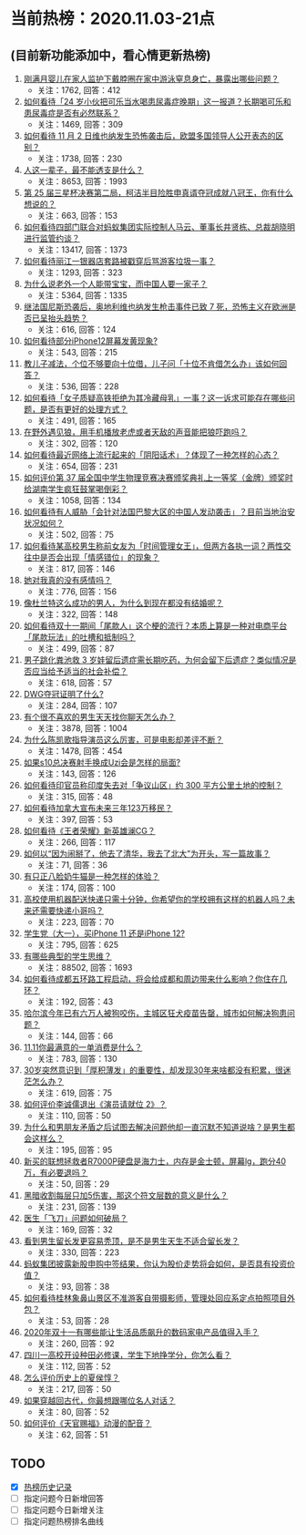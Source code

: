 # 当前热榜：2020.11.03-21点
## (目前新功能添加中，看心情更新热榜)
1. [刚满月婴儿在家人监护下戴脖圈在家中游泳窒息身亡，暴露出哪些问题？](https://www.zhihu.com/question/428581003)
    * 关注：1762, 回答：412
2. [如何看待「24 岁小伙把可乐当水喝患尿毒症晚期」这一报道？长期喝可乐和患尿毒症是否有必然联系？](https://www.zhihu.com/question/428567275)
    * 关注：1469, 回答：309
3. [如何看待 11 月 2 日维也纳发生恐怖袭击后，欧盟多国领导人公开表态的区别？](https://www.zhihu.com/question/428566213)
    * 关注：1738, 回答：230
4. [人这一辈子，最不能透支是什么？](https://www.zhihu.com/question/422796779)
    * 关注：8653, 回答：1993
5. [第 25 届三星杯决赛第二局，柯洁半目险胜申真谞夺冠成就八冠王，你有什么想说的？](https://www.zhihu.com/question/428609905)
    * 关注：663, 回答：153
6. [如何看待四部门联合对蚂蚁集团实际控制人马云、董事长井贤栋、总裁胡晓明进行监管约谈？](https://www.zhihu.com/question/428515455)
    * 关注：13417, 回答：1373
7. [如何看待丽江一银器店套路被戳穿后骂游客垃圾一事？](https://www.zhihu.com/question/428372700)
    * 关注：1293, 回答：323
8. [为什么说老外一个人能带宝宝，而中国人要一家子？](https://www.zhihu.com/question/318272621)
    * 关注：5364, 回答：1335
9. [继法国尼斯恐袭后，奥地利维也纳发生枪击事件已致 7 死，恐怖主义在欧洲是否已呈抬头趋势？](https://www.zhihu.com/question/428561395)
    * 关注：616, 回答：124
10. [如何看待部分iPhone12屏幕发黄现象?](https://www.zhihu.com/question/426977499)
    * 关注：543, 回答：215
11. [教儿子减法，个位不够要向十位借，儿子问「十位不肯借怎么办」该如何回答？](https://www.zhihu.com/question/428404505)
    * 关注：536, 回答：228
12. [如何看待「女子质疑高铁拒绝为其冷藏母乳」一事？这一诉求可能存在哪些问题，是否有更好的处理方式？](https://www.zhihu.com/question/428496672)
    * 关注：491, 回答：165
13. [在野外遇见狼，用手机播放老虎或者天敌的声音能把狼吓跑吗？](https://www.zhihu.com/question/428333998)
    * 关注：302, 回答：120
14. [如何看待最近网络上流行起来的「阴阳话术」？体现了一种怎样的心态？](https://www.zhihu.com/question/428577231)
    * 关注：654, 回答：231
15. [如何评价第 37 届全国中学生物理竞赛决赛颁奖典礼上一等奖（金牌）颁奖时给湖南学生疯狂鼓掌喝倒彩？](https://www.zhihu.com/question/427791474)
    * 关注：1058, 回答：134
16. [如何看待有人威胁「会针对法国巴黎大区的中国人发动袭击」？目前当地治安状况如何？](https://www.zhihu.com/question/428491327)
    * 关注：502, 回答：75
17. [如何看待某高校男生称前女友为「时间管理女王」，但两方各执一词？两性交往中是否会出现「情感错位」的现象？](https://www.zhihu.com/question/428332277)
    * 关注：817, 回答：146
18. [她对我真的没有感情吗？](https://www.zhihu.com/question/421443792)
    * 关注：776, 回答：156
19. [像杜兰特这么成功的男人，为什么到现在都没有结婚呢？](https://www.zhihu.com/question/360457966)
    * 关注：322, 回答：148
20. [如何看待双十一期间「尾款人」这个梗的流行？本质上算是一种对电商平台「尾款玩法」的吐槽和抵制吗？](https://www.zhihu.com/question/428466562)
    * 关注：499, 回答：87
21. [男子跳化粪池救 3 岁娃留后遗症需长期吃药，为何会留下后遗症？类似情况是否应当给予适当的社会补偿？](https://www.zhihu.com/question/428566872)
    * 关注：618, 回答：57
22. [DWG夺冠证明了什么?](https://www.zhihu.com/question/428267932)
    * 关注：284, 回答：107
23. [有个很不喜欢的男生天天找你聊天怎么办？](https://www.zhihu.com/question/407374486)
    * 关注：3878, 回答：1004
24. [为什么陈凯歌指导演员这么厉害，可是电影却差评不断？](https://www.zhihu.com/question/351713374)
    * 关注：1478, 回答：454
25. [如果s10总决赛射手换成Uzi会是怎样的局面?](https://www.zhihu.com/question/428242649)
    * 关注：143, 回答：126
26. [如何看待印官员称印度失去对「争议山区」约 300 平方公里土地的控制？](https://www.zhihu.com/question/428529293)
    * 关注：315, 回答：48
27. [如何看待加拿大宣布未来三年123万移民？](https://www.zhihu.com/question/428235553)
    * 关注：397, 回答：53
28. [如何看待《王者荣耀》新英雄澜CG？](https://www.zhihu.com/question/428347844)
    * 关注：266, 回答：117
29. [如何以“因为闹掰了，他去了清华，我去了北大”为开头，写一篇故事？](https://www.zhihu.com/question/428142724)
    * 关注：71, 回答：36
30. [有只正八脸奶牛猫是一种怎样的体验？](https://www.zhihu.com/question/423686868)
    * 关注：174, 回答：100
31. [高校使用机器配送快递只需十分钟，你希望你的学校拥有这样的机器人吗？未来还需要快递小哥吗？](https://www.zhihu.com/question/428439381)
    * 关注：223, 回答：70
32. [学生党（大一），买iPhone 11 还是iPhone 12?](https://www.zhihu.com/question/426070495)
    * 关注：795, 回答：625
33. [有哪些典型的学生思维？](https://www.zhihu.com/question/301464866)
    * 关注：88502, 回答：1693
34. [如何看待成都五环路工程启动，将会给成都和周边带来什么影响？你住在几环？](https://www.zhihu.com/question/428438095)
    * 关注：192, 回答：43
35. [哈尔滨今年已有六万人被狗咬伤，主城区狂犬疫苗告罄，城市如何解决狗患问题？](https://www.zhihu.com/question/428485139)
    * 关注：144, 回答：66
36. [11.11你最满意的一单消费是什么？](https://www.zhihu.com/question/427862320)
    * 关注：783, 回答：130
37. [30岁突然意识到「厚积薄发」的重要性，却发现30年来啥都没有积累，很迷茫怎么办？](https://www.zhihu.com/question/428447571)
    * 关注：619, 回答：75
38. [如何评价李诚儒退出《演员请就位 2》？](https://www.zhihu.com/question/428631901)
    * 关注：110, 回答：50
39. [为什么和男朋友矛盾之后试图去解决问题他却一直沉默不知道说啥？是男生都会这样么？](https://www.zhihu.com/question/427409214)
    * 关注：195, 回答：95
40. [新买的联想拯救者R7000P硬盘是海力士，内存是金士顿，屏幕lg，跑分40万，有必要退吗？](https://www.zhihu.com/question/428505892)
    * 关注：50, 回答：29
41. [黑暗收割每层只加5伤害，那这个符文层数的意义是什么？](https://www.zhihu.com/question/389898844)
    * 关注：231, 回答：139
42. [医生「飞刀」问题如何破局？](https://www.zhihu.com/question/427872126)
    * 关注：169, 回答：32
43. [看到男生留长发更容易秃顶，是不是男生天生不适合留长发？](https://www.zhihu.com/question/321422640)
    * 关注：330, 回答：223
44. [蚂蚁集团披露新股申购中签结果，你认为股价走势将会如何，是否具有投资价值？](https://www.zhihu.com/question/428414391)
    * 关注：93, 回答：38
45. [如何看待桂林象鼻山景区不准游客自带摄影师，管理处回应系定点拍照项目外包？](https://www.zhihu.com/question/428575316)
    * 关注：53, 回答：28
46. [2020年双十一有哪些能让生活品质飙升的数码家电产品值得入手？](https://www.zhihu.com/question/428573085)
    * 关注：260, 回答：92
47. [四川一高校开设种田必修课，学生下地挣学分，你怎么看？](https://www.zhihu.com/question/428594767)
    * 关注：112, 回答：52
48. [怎么评价历史上的夏侯惇？](https://www.zhihu.com/question/294159219)
    * 关注：217, 回答：50
49. [如果穿越回古代，你最想跟哪位名人对话？](https://www.zhihu.com/question/428589136)
    * 关注：80, 回答：52
50. [如何评价《天官赐福》动漫的配音？](https://www.zhihu.com/question/428258877)
    * 关注：62, 回答：51
## TODO
* [x] [热榜历史记录](hot_history/AllHot.md)
* [ ] 指定问题今日新增回答
* [ ] 指定问题今日新增关注
* [ ] 指定问题热榜排名曲线
